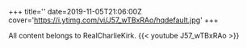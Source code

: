 +++
title=''
date=2019-11-05T21:06:00Z
cover='https://i.ytimg.com/vi/J57_wTBxRAo/hqdefault.jpg'
+++

All content belongs to RealCharlieKirk.
{{< youtube J57_wTBxRAo >}}
